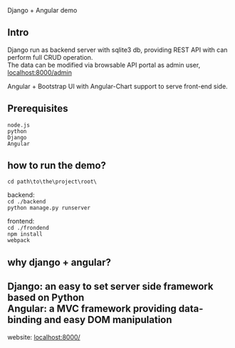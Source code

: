 Django + Angular demo

Intro
--------------------
Django run as backend server with sqlite3 db, providing REST API with can perform full CRUD operation.  
The data can be modified via browsable API portal as admin user, [localhost:8000/admin](localhost:8000/admin)

Angular + Bootstrap UI with Angular-Chart support to serve front-end side.  

Prerequisites
--------------------
`node.js`  
`python`  
`Django`  
`Angular`  

how to run the demo?
--------------------
`cd path\to\the\project\root\`  

backend:  
`cd ./backend`  
`python manage.py runserver`  

frontend:  
`cd ./frondend`  
`npm install`  
`webpack`

why django + angular?
---------------------
Django: an easy to set server side framework based on Python  
Angular: a MVC framework providing data-binding and easy DOM manipulation  
---------------------  
website: [localhost:8000/](localhost:8000/)
